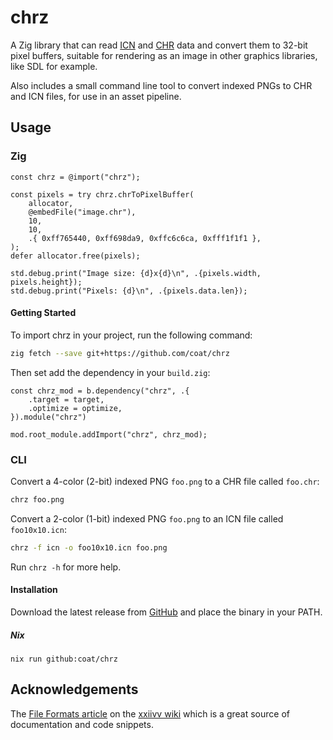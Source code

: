 # chrz

A Zig library that can read [ICN](https://wiki.xxiivv.com/site/icn_format.html)
and [CHR](https://wiki.xxiivv.com/site/chr_format.html) data and convert them
to 32-bit pixel buffers, suitable for rendering as an image in other graphics
libraries, like SDL for example.

Also includes a small command line tool to convert indexed PNGs to CHR and ICN
files, for use in an asset pipeline.

## Usage

### Zig

```zig
const chrz = @import("chrz");

const pixels = try chrz.chrToPixelBuffer(
    allocator,
    @embedFile("image.chr"),
    10,
    10,
    .{ 0xff765440, 0xff698da9, 0xffc6c6ca, 0xfff1f1f1 },
);
defer allocator.free(pixels);

std.debug.print("Image size: {d}x{d}\n", .{pixels.width, pixels.height});
std.debug.print("Pixels: {d}\n", .{pixels.data.len});
```

#### Getting Started

To import chrz in your project, run the following command:

```bash
zig fetch --save git+https://github.com/coat/chrz
```

Then set add the dependency in your `build.zig`:

```zig
const chrz_mod = b.dependency("chrz", .{
    .target = target,
    .optimize = optimize,
}).module("chrz")

mod.root_module.addImport("chrz", chrz_mod);
```

### CLI

Convert a 4-color (2-bit) indexed PNG `foo.png` to a CHR file called `foo.chr`:

```bash
chrz foo.png
```

Convert a 2-color (1-bit) indexed PNG `foo.png` to an ICN file called `foo10x10.icn`:

```bash
chrz -f icn -o foo10x10.icn foo.png
```

Run `chrz -h` for more help.

#### Installation

Download the latest release from
[GitHub](https://github.com/coat/chrz/releases) and place the binary in your
PATH.

##### Nix

`nix run github:coat/chrz`

## Acknowledgements

The [File Formats article](https://wiki.xxiivv.com/site/file_formats.html) on
the [xxiivv wiki](https://wiki.xxiivv.com/site/home.html) which is a great
source of documentation and code snippets.
